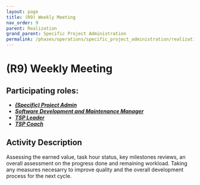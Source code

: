 ```yaml
---
layout: page
title: (R9) Weekly Meeting
nav_order: 9
parent: Realization
grand_parent: Specific Project Administration
permalink: /phases/operations/specific_project_administration/realization/r9/
---
```


# (R9) Weekly Meeting

## Participating roles:
* <a href="/roles/">_**(Specific) Project Admin**_</a>
* <a href="/roles/">_**Software Development and Maintenance Manager**_</a>
* <a href="/roles/">_**TSP Leader**_</a>
* <a href="/roles/">_**TSP Coach**_</a>

## Activity Description
Assessing the earned value, task hour status, key milestones reviews, an overall assessment on the progress done and remaining workload. Taking any measures necesarry to improve quality and the overall development process for the next cycle.